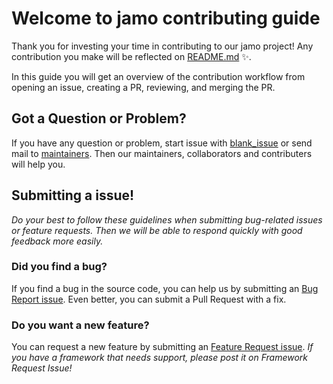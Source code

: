 # Welcome to jamo contributing guide

Thank you for investing your time in contributing to our jamo project! Any contribution you make will be reflected on [README.md](https://github.com/ymw0407/jamo#contributors) ✨.

In this guide you will get an overview of the contribution workflow from opening an issue, creating a PR, reviewing, and merging the PR.

## Got a Question or Problem?

If you have any question or problem, start issue with [blank_issue](https://github.com/ymw0407/jamo/issues/new) or send mail to [maintainers](mailto:yunminwo1211@gmail.com).
Then our maintainers, collaborators and contributers will help you.

## Submitting a issue!

_Do your best to follow these guidelines when submitting bug-related issues or feature requests. Then we will be able to respond quickly with good feedback more easily._

### Did you find a bug?

If you find a bug in the source code, you can help us by submitting an [Bug Report issue](https://github.com/ymw0407/jamo/issues?q=is%3Aopen+is%3Aissue+label%3Abug). Even better, you can submit a Pull Request with a fix.
<br>

### Do you want a new feature?

You can request a new feature by submitting an [Feature Request issue](https://github.com/ymw0407/jamo/issues).
_If you have a framework that needs support, please post it on Framework Request Issue!_
<br>
